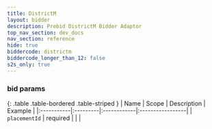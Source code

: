 ```yaml
---
title: DistrictM
layout: bidder
description: Prebid DistrictM Bidder Adaptor
top_nav_section: dev_docs
nav_section: reference
hide: true
biddercode: districtm
biddercode_longer_than_12: false
s2s_only: true
---
```


### bid params

{: .table .table-bordered .table-striped }
| Name | Scope | Description | Example |
|:-----------|:---------|:------------|:-----------------|
| `placementId` | required | | |
